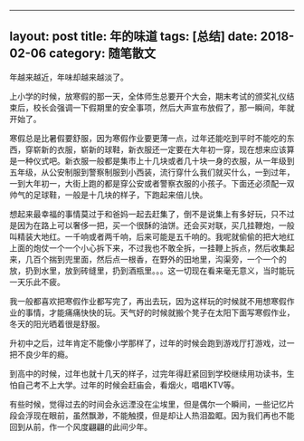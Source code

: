 
---
layout: post
title: 年的味道
tags: [总结]
date: 2018-02-06
category: 随笔散文
---

年越来越近，年味却越来越淡了。

上小学的时候，放寒假的那一天，全体师生总要开个大会，期末考试的颁奖礼仪结束后，校长会强调一下假期里的安全事项，然后大声宣布放假了，那一瞬间，年就开始了。

寒假总是比暑假要舒服，因为寒假作业要更薄一点，过年还能吃到平时不能吃的东西，穿崭新的衣服，崭新的球鞋，新衣服还一定要在大年初一穿，现在想来应该算是一种仪式吧。新衣服一般都是集市上十几块或者几十块一身的衣服，从一年级到五年级，从公安制服到警察制服到小西装，流行穿什么我们就买什么，一到过年，一到大年初一，大街上跑的都是穿公安或者警察衣服的小孩子。下面还必须配一双帅气的足球鞋，一般是十几块的样子，下跑起来倍儿快。

想起来最幸福的事情莫过于和爸妈一起去赶集了，倒不是说集上有多好玩，只不过是因为在路上可以奢侈一把，买一个很酥的油饼。还会买对联，买几挂鞭炮，一般叫精装大地红。一千响或者两千响，后来可能是五千响的。我呢就偷偷的把大地红上面的炮仗一个一个小心拆下来，不过我也不敢全拆，一挂鞭上拆点，然后收集起来，几百个揣到兜里面，然后点一根香，在野外的田地里，沟渠旁，一个一个的放，扔到水里，放到砖缝里，扔到酒瓶里。。。这一切现在看来毫无意义，当时能玩一天乐此不疲。

我一般都喜欢把寒假作业都写完了，再出去玩，因为这样玩的时候就不用想寒假作业的事情，才能痛痛快快的玩。天气好的时候就搬个凳子在太阳下面写寒假作业，冬天的阳光晒着很是舒服。

升初中之后，过年肯定不能像小学那样了，过年的时候会跑到游戏厅打游戏，过一把不良少年的瘾。

到高中的时候，过年也就十几天的样子，过完年得赶紧回到学校继续用功读书，生怕自己考不上大学。过年的时候会赶庙会，看烟火，唱唱KTV等。

有些时候，觉得过去的时间会永远湮没在尘埃里，但是偶尔一个瞬间，一些记忆片段会浮现在眼前，虽然飘渺，不能触摸，但是却让人热泪盈眶。因为我们再也不能回到从前，作一个风度翩翩的此间少年。